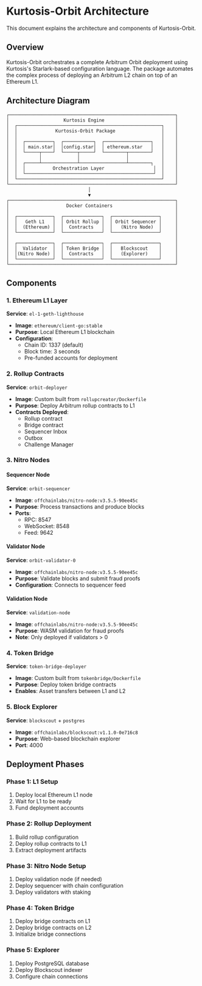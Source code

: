 # Kurtosis-Orbit Architecture

This document explains the architecture and components of Kurtosis-Orbit.

## Overview

Kurtosis-Orbit orchestrates a complete Arbitrum Orbit deployment using Kurtosis's Starlark-based configuration language. The package automates the complex process of deploying an Arbitrum L2 chain on top of an Ethereum L1.

## Architecture Diagram

```
┌─────────────────────────────────────────────────────────────┐
│                    Kurtosis Engine                          │
│  ┌─────────────────────────────────────────────────────┐    │
│  │              Kurtosis-Orbit Package                 │    │
│  │                                                     │    │
│  │  ┌──────────┐  ┌───────────┐  ┌─────────────────┐   │    │
│  │  │ main.star│  │config.star│  │ ethereum.star   │   │    │
│  │  └─────┬────┘  └─────┬─────┘  └────────┬────────┘   │    │
│  │        │             │                 │            │    │
│  │  ┌─────┴─────────────┴─────────────────┴────────┐   │    │
│  │  │          Orchestration Layer                  │  │    │
│  │  └───────────────────────────────────────────────┘  │    │
│  └─────────────────────────────────────────────────────┘    │
└─────────────────────────────────────────────────────────────┘
                              │
                              ▼
┌─────────────────────────────────────────────────────────────┐
│                     Docker Containers                       │
│                                                             │
│  ┌─────────────┐  ┌──────────────┐  ┌─────────────────┐     │
│  │   Geth L1   │  │ Orbit Rollup │  │ Orbit Sequencer │     │
│  │  (Ethereum) │  │  Contracts   │  │   (Nitro Node)  │     │
│  └─────────────┘  └──────────────┘  └─────────────────┘     │
│                                                             │
│  ┌─────────────┐  ┌──────────────┐  ┌─────────────────┐     │
│  │  Validator  │  │ Token Bridge │  │   Blockscout    │     │
│  │(Nitro Node) │  │  Contracts   │  │   (Explorer)    │     │
│  └─────────────┘  └──────────────┘  └─────────────────┘     │
└─────────────────────────────────────────────────────────────┘
```

## Components

### 1. Ethereum L1 Layer

**Service**: `el-1-geth-lighthouse`
- **Image**: `ethereum/client-go:stable`
- **Purpose**: Local Ethereum L1 blockchain
- **Configuration**: 
  - Chain ID: 1337 (default)
  - Block time: 3 seconds
  - Pre-funded accounts for deployment

### 2. Rollup Contracts

**Service**: `orbit-deployer`
- **Image**: Custom built from `rollupcreator/Dockerfile`
- **Purpose**: Deploy Arbitrum rollup contracts to L1
- **Contracts Deployed**:
  - Rollup contract
  - Bridge contract
  - Sequencer Inbox
  - Outbox
  - Challenge Manager

### 3. Nitro Nodes

#### Sequencer Node
**Service**: `orbit-sequencer`
- **Image**: `offchainlabs/nitro-node:v3.5.5-90ee45c`
- **Purpose**: Process transactions and produce blocks
- **Ports**: 
  - RPC: 8547
  - WebSocket: 8548
  - Feed: 9642

#### Validator Node
**Service**: `orbit-validator-0`
- **Image**: `offchainlabs/nitro-node:v3.5.5-90ee45c`
- **Purpose**: Validate blocks and submit fraud proofs
- **Configuration**: Connects to sequencer feed

#### Validation Node
**Service**: `validation-node`
- **Image**: `offchainlabs/nitro-node:v3.5.5-90ee45c`
- **Purpose**: WASM validation for fraud proofs
- **Note**: Only deployed if validators > 0

### 4. Token Bridge

**Service**: `token-bridge-deployer`
- **Image**: Custom built from `tokenbridge/Dockerfile`
- **Purpose**: Deploy token bridge contracts
- **Enables**: Asset transfers between L1 and L2

### 5. Block Explorer

**Service**: `blockscout` + `postgres`
- **Image**: `offchainlabs/blockscout:v1.1.0-0e716c8`
- **Purpose**: Web-based blockchain explorer
- **Port**: 4000

## Deployment Phases

### Phase 1: L1 Setup
1. Deploy local Ethereum L1 node
2. Wait for L1 to be ready
3. Fund deployment accounts

### Phase 2: Rollup Deployment
1. Build rollup configuration
2. Deploy rollup contracts to L1
3. Extract deployment artifacts

### Phase 3: Nitro Node Setup
1. Deploy validation node (if needed)
2. Deploy sequencer with chain configuration
3. Deploy validators with staking

### Phase 4: Token Bridge
1. Deploy bridge contracts on L1
2. Deploy bridge contracts on L2
3. Initialize bridge connections

### Phase 5: Explorer
1. Deploy PostgreSQL database
2. Deploy Blockscout indexer
3. Configure chain connections

